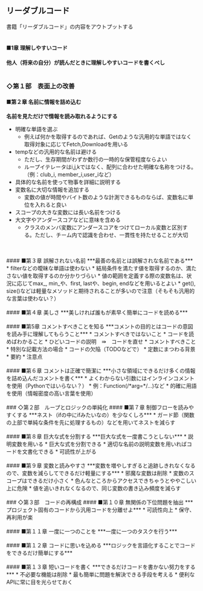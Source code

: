 ## リーダブルコード
書籍「リーダブルコード」の内容をアウトプットする
<br />
<br />
#### ■1章 理解しやすいコード
**他人（将来の自分）が読んだときに理解しやすいコードを書くべし**
<br />
<br />
### ◇第１部　表面上の改善
#### ■第２章 名前に情報を詰め込む
**名前を見ただけで情報を読み取れるようにする**
* 明確な単語を選ぶ
  * 例えば何かを取得するのであれば、Getのような汎用的な単語ではなく取得対象に応じてFetch,Downloadを用いる
* tempなどの汎用的な名前は避ける
  * ただし、生存期間がわずか数行の一時的な保管程度ならよい
  * ループイテレータはi,j,kではなく、配列に合わせた明確な名称をつける。（例：club_i, member_i,user_iなど）
* 具体的な名前を使って物事を詳細に説明する
* 変数名に大切な情報を追加する
  * 変数の値が時間やバイト数のような計測できるものならば、変数名に単位を入れると良い
* スコープの大きな変数には長い名前をつける
* 大文字やアンダースコアなどに意味を含める
  * クラスのメンバ変数にアンダースコアをつけてローカル変数と区別する。ただし、チーム内で認識を合わせ、一貫性を持たせることが大切
<br />
<br />
#### ■第３章 誤解されない名前
***最善の名前とは誤解されな名前である***
* filterなどの曖昧な単語は使わない
    * 結局条件を満たす値を取得するのか、満たさない値を取得するのか分かりづらい
* 値の範囲を定義する際の変数名は、状況に応じてmax_, min_や、first, lastや、begin, endなどを用いるとよい
* get(), size()などは軽量なメソッドと期待されることが多いので注意（そもそも汎用的な言葉は使わない？）
<br />
<br />
#### ■第４章 美しさ
***美しければ誰もが素早く簡単にコードを読める***
<br />
<br />
#### ■第5章 コメントすべきことを知る
***コメントの目的とはコードの意図を読み手に理解してもらうこと***
* コメントすべきではないこと
    * コードを読めばわかること
    * ひどいコードの説明　⇛　コードを直せ
* コメントすべきこと
    * 特別な記載方法の場合
    * コードの欠陥（TODOなどで）
    * 定数にまつわる背景
    * 要約
    * 注意点
<br />
<br />
#### ■第６章 コメントは正確で簡潔に
***小さな領域にできるだけ多くの情報を詰め込んだコメントを書く***
* よくわからない引数にはインラインコメントを使用（Pythonではいらない？）
    * 例：Function(/*arg=*/...)など
* 的確に用語を使用（情報密度の高い言葉を使用）
<br />
<br />
### ◇第２部　ループとロジックの単純化
#### ■第７章 制御フローを読みやすくする
***ネスト（ifの中にifみたいなの）を少なくしろ***
* ガード節（関数の上部で単純な条件を先に処理するもの）などを用いてネストを減らす
<br />
<br />
#### ■第８章 巨大な式を分割する
***巨大な式を一度書こうとしない***
* 説明変数を用いる
    * 巨大な式を分割できる
    * 適切な名前の説明変数を用いればコードを文書化できる
    * 可読性が上がる
<br />
<br />
#### ■第９章 変数と読みやすさ
***変数を増やしすぎると追跡しきれなくなるので、変数を減らしてできるだけ軽量にする***
* 邪魔な変数は削除
* 変数のスコープはできるだけ小さく
    * 色んなところからアクセスできちゃうとややこしい上に危険
* 値を追いきれなくなるので、同じ変数の書き込み頻度を減らす
<br />
<br />
### ◇第３部　コードの再構成
#### ■第１０章 無関係の下位問題を抽出
***プロジェクト固有のコードから汎用コードを分離せよ***
* 可読性向上
* 保守、再利用が楽
<br />
<br />
#### ■第１１章 一度に一つのことを
***一度に一つのタスクを行う***
<br />
<br />
#### ■第１２章 コードに思いを込める
***ロジックを言語化することでコードをできるだけ簡単にする***
<br />
<br />
#### ■第１３章 短いコードを書く
***できるだけコードを書かない努力をする***
* 不必要な機能は削除
* 最も簡単に問題を解決できる手段を考える
* 便利なAPIに常に目を光らせておく